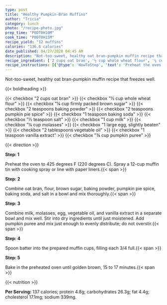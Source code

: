 ```yaml
---
type: post
title: "Healthy Pumpkin-Bran Muffins"
author: "Tricia"
category: lunch
photo: "/recipe-photo.jpg"
prep_time: "P0DT0H10M"
cook_time: "P0DT0H15M"
recipe_yield: "12 muffins"
calories: "136.6 calories"
date_published: 04/27/2020 04:45 AM
description: "Not-too-sweet, healthy oat bran-pumpkin muffin recipe that freezes well."
recipe_ingredient: ['2 cups oat bran', '½ cup whole wheat flour', '¼ cup firmly packed brown sugar', '2 teaspoons baking powder', '2 teaspoons pumpkin pie spice', '1 teaspoon baking soda', '½ teaspoon salt', '1 cup milk', '¼ cup molasses', '1 large egg, slightly beaten', '2 tablespoons vegetable oil', '1 teaspoon vanilla extract', '¾ cup pumpkin puree']
recipe_instructions: [{'@type': 'HowToStep', 'text': 'Preheat the oven to 425 degrees F (220 degrees C). Spray a 12-cup muffin tin with cooking spray or line with paper liners.\n'}, {'@type': 'HowToStep', 'text': 'Combine oat bran, flour, brown sugar, baking powder, pumpkin pie spice, baking soda, and salt in a bowl and mix thoroughly.\n'}, {'@type': 'HowToStep', 'text': 'Combine milk, molasses, egg, vegetable oil, and vanilla extract in a separate bowl and mix well. Stir into dry ingredients until just moistened. Add pumpkin puree and mix just enough to evenly distribute; do not overstir.\n'}, {'@type': 'HowToStep', 'text': 'Spoon batter into the prepared muffin cups, filling each 3/4 full.\n'}, {'@type': 'HowToStep', 'text': 'Bake in the preheated oven until golden brown, 15 to 17 minutes.\n'}]
---
```


Not-too-sweet, healthy oat bran-pumpkin muffin recipe that freezes well. 

{{< boldheading >}}

{{< checkbox "2 cups oat bran" >}}
{{< checkbox "½ cup whole wheat flour" >}}
{{< checkbox "¼ cup firmly packed brown sugar" >}}
{{< checkbox "2 teaspoons baking powder" >}}
{{< checkbox "2 teaspoons pumpkin pie spice" >}}
{{< checkbox "1 teaspoon baking soda" >}}
{{< checkbox "½ teaspoon salt" >}}
{{< checkbox "1 cup milk" >}}
{{< checkbox "¼ cup molasses" >}}
{{< checkbox "1 large egg, slightly beaten" >}}
{{< checkbox "2 tablespoons vegetable oil" >}}
{{< checkbox "1 teaspoon vanilla extract" >}}
{{< checkbox "¾ cup pumpkin puree" >}}


{{< direction >}}

**Step: 1**

Preheat the oven to 425 degrees F (220 degrees C). Spray a 12-cup muffin tin with cooking spray or line with paper liners.{{< span >}}

**Step: 2**

Combine oat bran, flour, brown sugar, baking powder, pumpkin pie spice, baking soda, and salt in a bowl and mix thoroughly.{{< span >}}

**Step: 3**

Combine milk, molasses, egg, vegetable oil, and vanilla extract in a separate bowl and mix well. Stir into dry ingredients until just moistened. Add pumpkin puree and mix just enough to evenly distribute; do not overstir.{{< span >}}

**Step: 4**

Spoon batter into the prepared muffin cups, filling each 3/4 full.{{< span >}}

**Step: 5**

Bake in the preheated oven until golden brown, 15 to 17 minutes.{{< span >}}

{{< nutrition >}}

**Per Serving:** 137 calories; protein 4.8g; carbohydrates 26.3g; fat 4.4g; cholesterol 17.1mg; sodium 339mg.